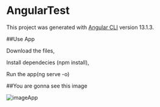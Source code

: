 # AngularTest

This project was generated with [Angular CLI](https://github.com/angular/angular-cli) version 13.1.3.

##Use App

Download the files,

Install dependecies (npm install),

Run the app(ng serve -o)

##You are gonna see this image



![imageApp](https://user-images.githubusercontent.com/32989826/212799557-dcce49a4-72c0-4817-a09d-3da102921472.png)
